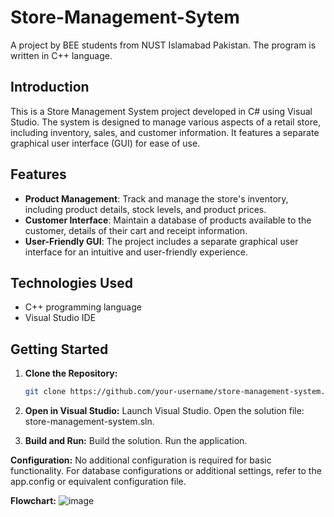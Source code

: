 # Store-Management-Sytem
A project by BEE students from NUST Islamabad Pakistan. The program is written in C++ language.

## Introduction
This is a Store Management System project developed in C# using Visual Studio. The system is designed to manage various aspects of a retail store, including inventory, sales, and customer information. It features a separate graphical user interface (GUI) for ease of use.

## Features
- **Product Management**: Track and manage the store's inventory, including product details, stock levels, and product prices.
- **Customer Interface**: Maintain a database of products available to the customer, details of their cart and receipt information.
- **User-Friendly GUI**: The project includes a separate graphical user interface for an intuitive and user-friendly experience.

## Technologies Used
- C++ programming language
- Visual Studio IDE

## Getting Started

1. **Clone the Repository:**
   ```bash
   git clone https://github.com/your-username/store-management-system.git

2. **Open in Visual Studio:**
Launch Visual Studio.
Open the solution file: store-management-system.sln.

3. **Build and Run:**
Build the solution.
Run the application.

**Configuration:**
No additional configuration is required for basic functionality.
For database configurations or additional settings, refer to the app.config or equivalent configuration file.

**Flowchart:**
![image](https://github.com/Wanderer-09/Store-Management-Sytem/assets/146989943/ec4b5395-c23d-4d30-b9ce-7a67190fb109)
